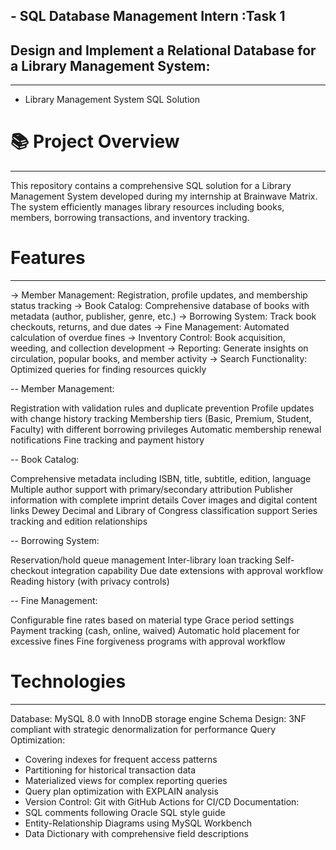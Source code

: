 ## - SQL Database Management Intern :Task 1
## Design and Implement a Relational Database for a Library Management System:
-----------------------------------------------------------------------------
* Library Management System SQL Solution

# 📚 Project Overview
----------------------
This repository contains a comprehensive SQL solution for a Library Management System developed during my internship at Brainwave Matrix. The system efficiently manages library resources including books, members, borrowing transactions, and inventory tracking.

 # Features
 -----------

-> Member Management: Registration, profile updates, and membership status tracking
-> Book Catalog: Comprehensive database of books with metadata (author, publisher, genre, etc.)
-> Borrowing System: Track book checkouts, returns, and due dates
-> Fine Management: Automated calculation of overdue fines
-> Inventory Control: Book acquisition, weeding, and collection development
-> Reporting: Generate insights on circulation, popular books, and member activity
-> Search Functionality: Optimized queries for finding resources quickly

-- Member Management:

Registration with validation rules and duplicate prevention
Profile updates with change history tracking
Membership tiers (Basic, Premium, Student, Faculty) with different borrowing privileges
Automatic membership renewal notifications
Fine tracking and payment history

-- Book Catalog:

Comprehensive metadata including ISBN, title, subtitle, edition, language
Multiple author support with primary/secondary attribution
Publisher information with complete imprint details
Cover images and digital content links
Dewey Decimal and Library of Congress classification support
Series tracking and edition relationships

-- Borrowing System:

Reservation/hold queue management
Inter-library loan tracking
Self-checkout integration capability
Due date extensions with approval workflow
Reading history (with privacy controls)

-- Fine Management:

Configurable fine rates based on material type
Grace period settings
Payment tracking (cash, online, waived)
Automatic hold placement for excessive fines
Fine forgiveness programs with approval workflow

# Technologies
------------

Database: MySQL 8.0 with InnoDB storage engine
Schema Design: 3NF compliant with strategic denormalization for performance
Query Optimization:
   * Covering indexes for frequent access patterns
   * Partitioning for historical transaction data
   * Materialized views for complex reporting queries
   * Query plan optimization with EXPLAIN analysis
   * Version Control: Git with GitHub Actions for CI/CD
Documentation:
   * SQL comments following Oracle SQL style guide
   * Entity-Relationship Diagrams using MySQL Workbench
   * Data Dictionary with comprehensive field descriptions
























